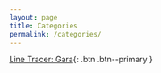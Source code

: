 ```yaml
---
layout: page
title: Categories
permalink: /categories/
---
```



[Line Tracer: Gara](https://github.com/nodang/LineTracer_Gara){: .btn .btn--primary }

